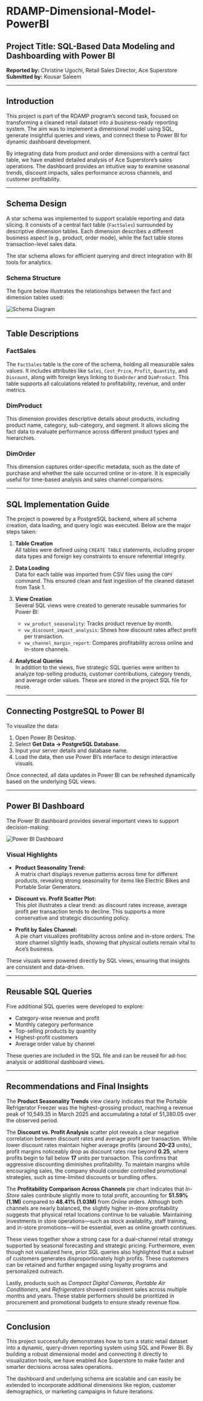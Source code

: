# RDAMP-Dimensional-Model-PowerBI

## Project Title: SQL-Based Data Modeling and Dashboarding with Power BI

**Reported by:** Christine Ugochi, Retail Sales Director, Ace Superstore  
**Submitted by:** Kousar Saleem  


---

## Introduction

This project is part of the RDAMP program’s second task, focused on transforming a cleaned retail dataset into a business-ready reporting system. The aim was to implement a dimensional model using SQL, generate insightful queries and views, and connect these to Power BI for dynamic dashboard development. 

By integrating data from product and order dimensions with a central fact table, we have enabled detailed analysis of Ace Superstore’s sales operations. The dashboard provides an intuitive way to examine seasonal trends, discount impacts, sales performance across channels, and customer profitability.

---

## Schema Design

A star schema was implemented to support scalable reporting and data slicing. It consists of a central fact table (`FactSales`) surrounded by descriptive dimension tables. Each dimension describes a different business aspect (e.g., product, order mode), while the fact table stores transaction-level sales data.

The star schema allows for efficient querying and direct integration with BI tools for analytics.

### Schema Structure

The figure below illustrates the relationships between the fact and dimension tables used:

![Schema Diagram](powerbi/screenshots/Kousar_Saleem_schema_diagram.png)

---

## Table Descriptions

### FactSales

The `FactSales` table is the core of the schema, holding all measurable sales values. It includes attributes like `Sales`, `Cost_Price`, `Profit`, `Quantity`, and `Discount`, along with foreign keys linking to `DimOrder` and `DimProduct`. This table supports all calculations related to profitability, revenue, and order metrics.

### DimProduct

This dimension provides descriptive details about products, including product name, category, sub-category, and segment. It allows slicing the fact data to evaluate performance across different product types and hierarchies.

### DimOrder

This dimension captures order-specific metadata, such as the date of purchase and whether the sale occurred online or in-store. It is especially useful for time-based analysis and sales channel comparisons.

---

## SQL Implementation Guide

The project is powered by a PostgreSQL backend, where all schema creation, data loading, and query logic was executed. Below are the major steps taken:

1. **Table Creation**  
   All tables were defined using `CREATE TABLE` statements, including proper data types and foreign key constraints to ensure referential integrity.

2. **Data Loading**  
   Data for each table was imported from CSV files using the `COPY` command. This ensured clean and fast ingestion of the cleaned dataset from Task 1.

3. **View Creation**  
   Several SQL views were created to generate reusable summaries for Power BI:
   - `vw_product_seasonality`: Tracks product revenue by month.
   - `vw_discount_impact_analysis`: Shows how discount rates affect profit per transaction.
   - `vw_channel_margin_report`: Compares profitability across online and in-store channels.

4. **Analytical Queries**  
   In addition to the views, five strategic SQL queries were written to analyze top-selling products, customer contributions, category trends, and average order values. These are stored in the project SQL file for reuse.

---

## Connecting PostgreSQL to Power BI

To visualize the data:

1. Open Power BI Desktop.
2. Select **Get Data → PostgreSQL Database**.
3. Input your server details and database name.
4. Load the data, then use Power BI’s interface to design interactive visuals.

Once connected, all data updates in Power BI can be refreshed dynamically based on the underlying SQL views.

---

## Power BI Dashboard

The Power BI dashboard provides several important views to support decision-making:

![Power BI Dashboard](powerbi/screenshots/Kousar_Saleem_Dashboard.png)

### Visual Highlights

- **Product Seasonality Trend:**  
  A matrix chart displays revenue patterns across time for different products, revealing strong seasonality for items like Electric Bikes and Portable Solar Generators.

- **Discount vs. Profit Scatter Plot:**  
  This plot illustrates a clear trend: as discount rates increase, average profit per transaction tends to decline. This supports a more conservative and strategic discounting policy.

- **Profit by Sales Channel:**  
  A pie chart visualizes profitability across online and in-store orders. The store channel slightly leads, showing that physical outlets remain vital to Ace’s business.

These visuals were powered directly by SQL views, ensuring that insights are consistent and data-driven.

---

## Reusable SQL Queries

Five additional SQL queries were developed to explore:
- Category-wise revenue and profit
- Monthly category performance
- Top-selling products by quantity
- Highest-profit customers
- Average order value by channel

These queries are included in the SQL file and can be reused for ad-hoc analysis or additional dashboard views.

---

## Recommendations and Final Insights

The **Product Seasonality Trends** view clearly indicates that the Portable Refrigerator Freezer was the highest-grossing product, reaching a revenue peak of 10,549.35 in March 2025 and accumulating a total of 51,380.05 over the observed period. 

The **Discount vs. Profit Analysis** scatter plot reveals a clear negative correlation between discount rates and average profit per transaction. While lower discount rates maintain higher average profits (around **20–23** units), profit margins noticeably drop as discount rates rise beyond **0.25**, where profits begin to fall below **17** units per transaction. This confirms that aggressive discounting diminishes profitability. To maintain margins while encouraging sales, the company should consider controlled promotional strategies, such as time-limited discounts or bundling offers.

The **Profitability Comparison Across Channels** pie chart indicates that *In-Store* sales contribute slightly more to total profit, accounting for **51.59% (1.1M)** compared to **48.41% (1.03M)** from *Online* orders. Although both channels are nearly balanced, the slightly higher in-store profitability suggests that physical retail locations continue to be valuable. Maintaining investments in store operations—such as stock availability, staff training, and in-store promotions—will be essential, even as online growth continues.

These views together show a strong case for a dual-channel retail strategy supported by seasonal forecasting and strategic pricing. Furthermore, even though not visualized here, prior SQL queries also highlighted that a subset of customers generates disproportionately high profits. These customers can be retained and further engaged using loyalty programs and personalized outreach.

Lastly, products such as *Compact Digital Cameras*, *Portable Air Conditioners*, and *Refrigerators* showed consistent sales across multiple months and years. These stable performers should be prioritized in procurement and promotional budgets to ensure steady revenue flow.


---

## Conclusion

This project successfully demonstrates how to turn a static retail dataset into a dynamic, query-driven reporting system using SQL and Power BI. By building a robust dimensional model and connecting it directly to visualization tools, we have enabled Ace Superstore to make faster and smarter decisions across sales operations.

The dashboard and underlying schema are scalable and can easily be extended to incorporate additional dimensions like region, customer demographics, or marketing campaigns in future iterations.

